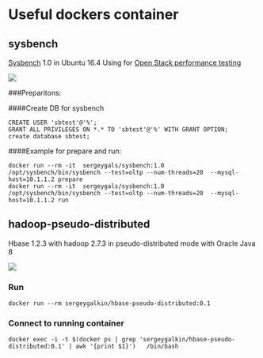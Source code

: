 # Useful dockers container
## sysbench 
[Sysbench](https://github.com/akopytov/sysbench) 1.0 in Ubuntu 16.4
Using for [Open Stack performance testing](http://docs.openstack.org/developer/performance-docs)

[![](https://images.microbadger.com/badges/image/sergeygals/sysbench.svg)](https://microbadger.com/images/sergeygals/sysbench "Get your own image badge on microbadger.com")

###Preparitons:

####Create DB for sysbench
```
CREATE USER 'sbtest'@'%';
GRANT ALL PRIVILEGES ON *.* TO 'sbtest'@'%' WITH GRANT OPTION;
create database sbtest;
```

####Example for prepare and run:
```
docker run --rm -it  sergeygals/sysbench:1.0 /opt/sysbench/bin/sysbench --test=oltp --num-threads=20  --mysql-host=10.1.1.2 prepare
docker run --rm -it  sergeygals/sysbench:1.0 /opt/sysbench/bin/sysbench --test=oltp --num-threads=20  --mysql-host=10.1.1.2 run
```

## hadoop-pseudo-distributed
Hbase 1.2.3 with hadoop 2.7.3 in pseudo-distributed mode with Oracle Java 8

[![](https://images.microbadger.com/badges/image/sergeygals/hadoop-pseudo-distributed.svg)](https://microbadger.com/images/sergeygals/hadoop-pseudo-distributed "Get your own image badge on microbadger.com")

### Run
```
docker run --rm sergeygalkin/hbase-pseudo-distributed:0.1
```

### Connect to running container
```
docker exec -i -t $(docker ps | grep 'sergeygalkin/hbase-pseudo-distributed:0.1' | awk '{print $1}')   /bin/bash
```
